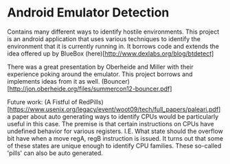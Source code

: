 Android Emulator Detection
========================

Contains many different ways to identify hostile environments. This project is an android application that uses various techniques to identify the environment that it is currently running in. 
It borrows code and extends the idea offered up by BlueBox (here)[http://www.dexlabs.org/blog/btdetect]

There was a great presentation by Oberheide and Miller with their experience poking around the emulator. This project borrows and implements ideas from it as well. (Bouncer)[http://jon.oberheide.org/files/summercon12-bouncer.pdf]

Future work:
(A Fistful of RedPills)[https://www.usenix.org/legacy/event/woot09/tech/full_papers/paleari.pdf] a paper about auto generating ways to identify CPUs would be particularly useful in this case.  The premise is that certain instructions on CPUs have undefined behavior for various registers.  I.E. What state should the overflow bit have when a move regA, regB instruction is issued.  It turns out that some of these states are unique enough to identify CPU families.  These so-called 'pills' can also be auto generated.
